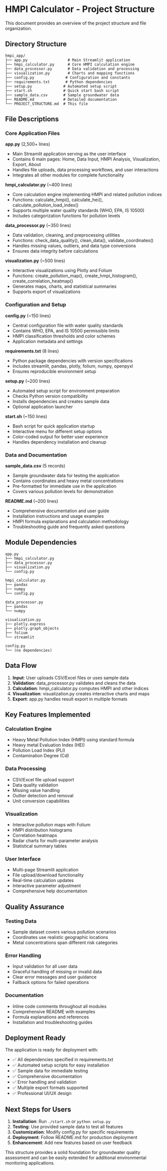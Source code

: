 # HMPI Calculator - Project Structure

This document provides an overview of the project structure and file organization.

## Directory Structure

```
hmpi_app/
├── app.py                  # Main Streamlit application
├── hmpi_calculator.py      # Core HMPI calculation engine
├── data_processor.py       # Data validation and processing
├── visualization.py        # Charts and mapping functions
├── config.py              # Configuration and constants
├── requirements.txt       # Python dependencies
├── setup.py              # Automated setup script
├── start.sh              # Quick start bash script
├── sample_data.csv       # Sample groundwater data
├── README.md             # Detailed documentation
└── PROJECT_STRUCTURE.md  # This file
```

## File Descriptions

### Core Application Files

**app.py** (2,500+ lines)
- Main Streamlit application serving as the user interface
- Contains 6 main pages: Home, Data Input, HMPI Analysis, Visualization, Export, About
- Handles file uploads, data processing workflows, and user interactions
- Integrates all other modules for complete functionality

**hmpi_calculator.py** (~400 lines)
- Core calculation engine implementing HMPI and related pollution indices
- Functions: calculate_hmpi(), calculate_hei(), calculate_pollution_load_index()
- Supports multiple water quality standards (WHO, EPA, IS 10500)
- Includes categorization functions for pollution levels

**data_processor.py** (~350 lines)
- Data validation, cleaning, and preprocessing utilities
- Functions: check_data_quality(), clean_data(), validate_coordinates()
- Handles missing values, outliers, and data type conversions
- Ensures data integrity before calculations

**visualization.py** (~500 lines)
- Interactive visualizations using Plotly and Folium
- Functions: create_pollution_map(), create_hmpi_histogram(), create_correlation_heatmap()
- Generates maps, charts, and statistical summaries
- Supports export of visualizations

### Configuration and Setup

**config.py** (~150 lines)
- Central configuration file with water quality standards
- Contains WHO, EPA, and IS 10500 permissible limits
- HMPI classification thresholds and color schemes
- Application metadata and settings

**requirements.txt** (8 lines)
- Python package dependencies with version specifications
- Includes streamlit, pandas, plotly, folium, numpy, openpyxl
- Ensures reproducible environment setup

**setup.py** (~200 lines)
- Automated setup script for environment preparation
- Checks Python version compatibility
- Installs dependencies and creates sample data
- Optional application launcher

**start.sh** (~150 lines)
- Bash script for quick application startup
- Interactive menu for different setup options
- Color-coded output for better user experience
- Handles dependency installation and cleanup

### Data and Documentation

**sample_data.csv** (5 records)
- Sample groundwater data for testing the application
- Contains coordinates and heavy metal concentrations
- Pre-formatted for immediate use in the application
- Covers various pollution levels for demonstration

**README.md** (~200 lines)
- Comprehensive documentation and user guide
- Installation instructions and usage examples
- HMPI formula explanations and calculation methodology
- Troubleshooting guide and frequently asked questions

## Module Dependencies

```
app.py
├── hmpi_calculator.py
├── data_processor.py
├── visualization.py
└── config.py

hmpi_calculator.py
├── pandas
├── numpy
└── config.py

data_processor.py
├── pandas
└── numpy

visualization.py
├── plotly.express
├── plotly.graph_objects
├── folium
└── streamlit

config.py
└── (no dependencies)
```

## Data Flow

1. **Input**: User uploads CSV/Excel files or uses sample data
2. **Validation**: data_processor.py validates and cleans the data
3. **Calculation**: hmpi_calculator.py computes HMPI and other indices
4. **Visualization**: visualization.py creates interactive charts and maps
5. **Export**: app.py handles result export in multiple formats

## Key Features Implemented

### Calculation Engine
- Heavy Metal Pollution Index (HMPI) using standard formula
- Heavy metal Evaluation Index (HEI)
- Pollution Load Index (PLI)
- Contamination Degree (Cd)

### Data Processing
- CSV/Excel file upload support
- Data quality validation
- Missing value handling
- Outlier detection and removal
- Unit conversion capabilities

### Visualization
- Interactive pollution maps with Folium
- HMPI distribution histograms
- Correlation heatmaps
- Radar charts for multi-parameter analysis
- Statistical summary tables

### User Interface
- Multi-page Streamlit application
- File upload/download functionality
- Real-time calculation updates
- Interactive parameter adjustment
- Comprehensive help documentation

## Quality Assurance

### Testing Data
- Sample dataset covers various pollution scenarios
- Coordinates use realistic geographic locations
- Metal concentrations span different risk categories

### Error Handling
- Input validation for all user data
- Graceful handling of missing or invalid data
- Clear error messages and user guidance
- Fallback options for failed operations

### Documentation
- Inline code comments throughout all modules
- Comprehensive README with examples
- Formula explanations and references
- Installation and troubleshooting guides

## Deployment Ready

The application is ready for deployment with:
- ✅ All dependencies specified in requirements.txt
- ✅ Automated setup scripts for easy installation
- ✅ Sample data for immediate testing
- ✅ Comprehensive documentation
- ✅ Error handling and validation
- ✅ Multiple export formats supported
- ✅ Professional UI/UX design

## Next Steps for Users

1. **Installation**: Run `./start.sh` or `python setup.py`
2. **Testing**: Use provided sample data to test all features
3. **Customization**: Modify config.py for specific requirements
4. **Deployment**: Follow README.md for production deployment
5. **Enhancement**: Add new features based on user feedback

This structure provides a solid foundation for groundwater quality assessment and can be easily extended for additional environmental monitoring applications.